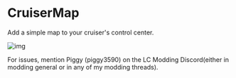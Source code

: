 # CruiserMap

Add a simple map to your cruiser's control center.

![img](https://i.imgur.com/LXIPwW2.png)

For issues, mention Piggy (piggy3590) on the LC Modding Discord(either in modding general or in any of my modding threads).